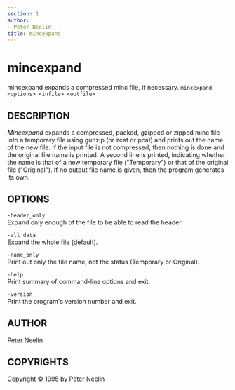 ```yaml
---
section: 1
author: 
- Peter Neelin
title: mincexpand
---
```

# mincexpand

mincexpand expands a compressed minc file, if necessary.
`mincexpand <options> <infile> <outfile>`

## DESCRIPTION

*Mincexpand* expands a compressed, packed, gzipped or zipped minc file into a temporary file using gunzip (or zcat or pcat) and prints out the name of the new file. If the input file is not compressed, then nothing is done and the original file name is printed. A second line is printed, indicating whether the name is that of a new temporary file ("Temporary") or that of the original file ("Original"). If no output file name is given, then the program generates its own.

## OPTIONS

`-header_only`  
Expand only enough of the file to be able to read the header.

`-all_data`  
Expand the whole file (default).

`-name_only`  
Print out only the file name, not the status (Temporary or Original).

`-help`  
Print summary of command-line options and exit.

`-version`  
Print the program's version number and exit.

## AUTHOR

Peter Neelin

## COPYRIGHTS

Copyright © 1995 by Peter Neelin

